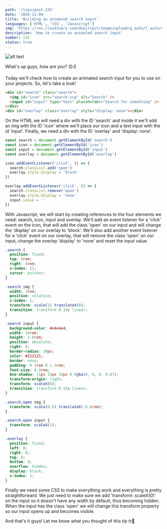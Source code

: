 ```yaml
---
path: '/tips/post-235'
date: '2020-11-04'
title: 'Building an animated search input'
languages: ['HTML', 'CSS', 'Javascript']
img: 'https://res.cloudinary.com/duejrcpct/image/upload/q_auto/f_auto/w_1000/v1604506014/tips/235-1_qlinv5.png'
description: 'How to create an animated search input'
number: 235
status: true
---
```


![alt text](https://res.cloudinary.com/duejrcpct/image/upload/q_auto/v1604506027/tips/235-2_fwhslt.gif 'Animated search input')

What's up guys, how are you? 😊✌️

Today we'll check how to create an animated search input for you to use on your projects. So, let's take a look!

```html
<div id="search" class="search">
  <img id="icon" src="search.svg" alt="Search" />
  <input id="input" type="text" placeholder="Search for something" />
</div>
<div id="overlay" class="overlay" style="display: none"></div>
```

On the HTML we will need a div with the ID 'search' and inside it we'll add an img with the ID 'icon' where we'll place our icon and a text input with the id 'input'. Finally, we need a div with the ID 'overlay' and 'display: none'.

```javascript
const search = document.getElementById('search')
const icon = document.getElementById('icon')
const input = document.getElementById('input')
const overlay = document.getElementById('overlay')

icon.addEventListener('click', () => {
  search.classList.add('open')
  overlay.style.display = 'block'
})

overlay.addEventListener('click', () => {
  search.classList.remove('open')
  overlay.style.display = 'none'
  input.value = ''
})
```

With Javascript, we will start by creating references to the four elements we need: search, icon, input and overlay.
We'll add an event listener for a 'click' event on the icon, that will add the class 'open' on our input and will change the 'display' on our overlay to 'block'. We'll also add another event listener for a 'click' event on our overlay, that will remove the class 'open' on our input, change the overlay 'display' to 'none' and reset the input value.

```css
.search {
  position: fixed;
  top: 8rem;
  right: 4rem;
  z-index: 11;
  cursor: pointer;
}

.search img {
  width: 3rem;
  position: relative;
  z-index: 1;
  transform: scale(1) translateX(0);
  transition: transform 0.15s linear;
}

.search input {
  background-color: #e4e4e4;
  width: 16rem;
  height: 2.8rem;
  position: absolute;
  right: 0;
  border-radius: 20px;
  color: #212121;
  border: none;
  padding: 0 3rem 0 1.3rem;
  font-size: 0.9rem;
  box-shadow: 11px 15px 16px 0 rgba(0, 0, 0, 0.07);
  transform-origin: right;
  transform: scaleX(0);
  transition: transform 0.15s linear;
}

.search.open img {
  transform: scale(0.6) translateX(-0.6rem);
}

.search.open input {
  transform: scaleX(1);
}

.overlay {
  position: fixed;
  left: 0;
  right: 0;
  top: 0;
  bottom: 0;
  overflow: hidden;
  display: block;
  z-index: 1;
}
```

Finally we need some CSS to make everything work and everything is pretty straightforward. We just need to make sure we add 'transform: scaleX(0)' on the input so it doesn't have any width by default, thus becoming hidden. When the input has the class 'open' we will change this transform property so our input opens up and becomes visible.

And that's it guys! Let me know what you thought of this tip 🤓🙏
